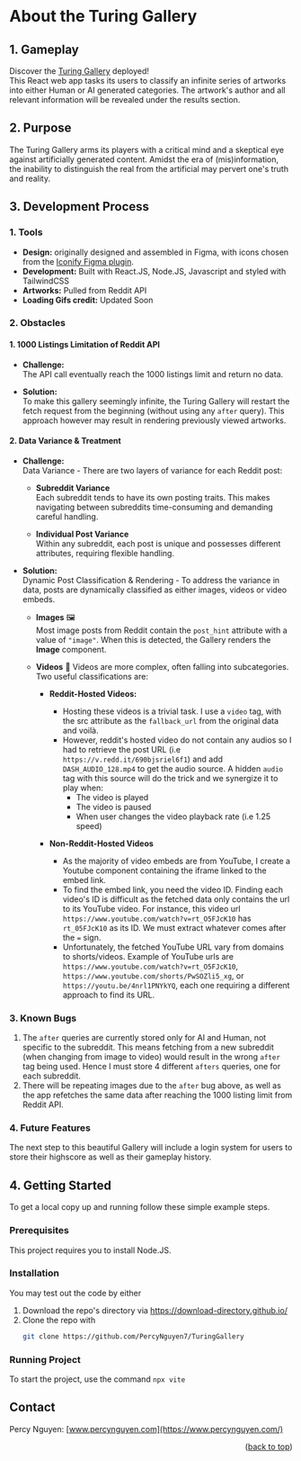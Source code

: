 <!-- PROJECT SHIELDS -->
<!--
*** I'm using markdown "reference style" links for readability.
*** Reference links are enclosed in brackets [ ] instead of parentheses ( ).
*** See the bottom of this document for the declaration of the reference variables
*** for contributors-url, forks-url, etc. This is an optional, concise syntax you may use.
*** https://www.markdownguide.org/basic-syntax/#reference-style-links
-->
<!--[![Contributors][contributors-shield]][contributors-url]
[![Forks][forks-shield]][forks-url]
[![Stargazers][stars-shield]][stars-url]
[![Issues][issues-shield]][issues-url]
[![LinkedIn][linkedin-shield]][linkedin-url] -->



<!-- PROJECT LOGO -->
<br />

<!--   <a href="https://github.com/PercyNguyen7/COMP348/Assignments/A1">
    <img src="images/logo.png" alt="Logo" width="80" height="80">
  </a> -->

# About the Turing Gallery

## 1. Gameplay
Discover the [Turing Gallery](https://turinggallery.netlify.app/) deployed!  
This React web app tasks its users to classify an infinite series of artworks into either Human or AI generated categories. 
The artwork's author and all relevant information will be revealed under the results section. 

## 2. Purpose
The Turing Gallery arms its players with a critical mind and a skeptical eye against artificially generated content.
Amidst the era of (mis)information, the inability to distinguish the real from the artificial may pervert one's truth and reality.

<!-- USAGE EXAMPLES -->
## 3. Development Process

### 1. Tools
  - **Design:** originally designed and assembled in Figma, with icons chosen from the [Iconify Figma plugin](https://iconify.design/). 
  - **Development:** Built with React.JS, Node.JS, Javascript and styled with TailwindCSS  
  - **Artworks:** Pulled from Reddit API  
  - **Loading Gifs credit:** Updated Soon 

### 2. Obstacles
#### 1. 1000 Listings Limitation of Reddit API
- **Challenge:**   
   The API call eventually reach the 1000 listings limit and return no data.   

-  **Solution:**   
   To make this gallery seemingly infinite, the Turing Gallery will restart the fetch request from the beginning (without using any `after` query). This approach however may result in rendering previously viewed artworks.  

#### 2. Data Variance & Treatment
-  **Challenge:**  
   Data Variance - There are two layers of variance for each Reddit post:

    - **Subreddit Variance**  
   Each subreddit tends to have its own posting traits. This makes navigating between subreddits time-consuming and demanding careful handling.

    - **Individual Post Variance**  
   Within any subreddit, each post is unique and possesses different attributes, requiring flexible handling.

-  **Solution:**  
   Dynamic Post Classification & Rendering - To address the variance in data, posts are dynamically classified as either images, videos or video embeds.

   - **Images** 🖼️  
     Most image posts from Reddit contain the `post_hint` attribute with a value of `"image"`.
     When this is detected, the Gallery renders the **Image** component.

   -  **Videos** 🎥 
      Videos are more complex, often falling into subcategories. Two useful classifications are:
      - **Reddit-Hosted Videos:**  
        - Hosting these videos is a trivial task. I use a `video` tag, with the src attribute as the `fallback_url` from the original data and voilà.   
        - However, reddit's hosted video do not contain any audios so I had to retrieve the post URL (i.e `https://v.redd.it/690bjsriel6f1`) and add `DASH_AUDIO_128.mp4` to get the audio source. A hidden `audio` tag with this source will do            the trick and we synergize it to play when:  
          - The video is played   
          - The video is paused   
          - When user changes the video playback rate (i.e 1.25 speed)   

      - **Non-Reddit-Hosted Videos**    
        - As the majority of video embeds are from YouTube, I create a Youtube component containing the iframe linked to the embed link.
        - To find the embed link, you need the video ID. Finding each video's ID is difficult as the fetched data only contains the url to its YouTube video. For instance, this video url `https://www.youtube.com/watch?v=rt_O5FJcK10` has `rt_05FJcK10` as its ID. We must extract whatever comes after the `=` sign.
        - Unfortunately, the fetched YouTube URL vary from domains to shorts/videos. Example of YouTube urls are `https://www.youtube.com/watch?v=rt_O5FJcK10`, `https://www.youtube.com/shorts/PwSOZli5_xg`, or `https://youtu.be/4nrl1PNYkYQ`,             each one requiring a different approach to find its URL.

###  3. Known Bugs
1. The  `after` queries are currently stored only for AI and Human, not specific to the subreddit. This means fetching from a new subreddit (when changing from image to video) would result in the wrong `after` tag being used. Hence I must store 4 different `afters` queries, one for each subreddit.
2. There will be repeating images due to the `after` bug above, as well as the app refetches the same data after reaching the 1000 listing limit from Reddit API. 

### 4. Future Features
The next step to this beautiful Gallery will include a login system for users to store their highscore as well as their gameplay history.  


<!-- GETTING STARTED -->
## 4. Getting Started
To get a local copy up and running follow these simple example steps.

### Prerequisites
This project requires you to install Node.JS.

### Installation
You may test out the code by either
1. Download the repo's directory via https://download-directory.github.io/ 
2. Clone the repo with
   ```sh
   git clone https://github.com/PercyNguyen7/TuringGallery
   ```

### Running Project
To start the project, use the command
`npx vite`





<!-- CONTRIBUTING -->
<!--## Contributing

Contributions are what make the open source community such an amazing place to learn, inspire, and create. Any contributions you make are **greatly appreciated**.

If you have a suggestion that would make this better, please fork the repo and create a pull request. You can also simply open an issue with the tag "enhancement".
Don't forget to give the project a star! Thanks again!

1. Fork the Project
2. Create your Feature Branch (`git checkout -b feature/AmazingFeature`)
3. Commit your Changes (`git commit -m 'Add some AmazingFeature'`)
4. Push to the Branch (`git push origin feature/AmazingFeature`)
5. Open a Pull Request

<p align="right">(<a href="#readme-top">back to top</a>)</p> -->

<!--### Top contributors:

<a href="https://github.com/PercyNguyen7/COMP348/Assignments/A1/graphs/contributors">
  <img src="https://contrib.rocks/image?repo=PercyNguyen7/COMP348/Assignments/A1" alt="contrib.rocks image" />
</a> -->


<!-- CONTACT -->
## Contact

Percy Nguyen: [www.percynguyen.com](https://www.percynguyen.com/)

<p align="right">(<a href="#readme-top">back to top</a>)</p>



<!-- ACKNOWLEDGMENTS -->
<!-- ## Acknowledgments

* []()
* []()
* []()

<p align="right">(<a href="#readme-top">back to top</a>)</p> -->

<!-- MARKDOWN LINKS & IMAGES -->
<!-- https://www.markdownguide.org/basic-syntax/#reference-style-links -->
<!--[contributors-shield]: https://img.shields.io/github/contributors/PercyNguyen7/COMP348/Assignments/A1.svg?style=for-the-badge
[contributors-url]: https://github.com/PercyNguyen7/COMP348/Assignments/A1/graphs/contributors
[forks-shield]: https://img.shields.io/github/forks/PercyNguyen7/COMP348/Assignments/A1.svg?style=for-the-badge
[forks-url]: https://github.com/PercyNguyen7/COMP348/Assignments/A1/network/members
[stars-shield]: https://img.shields.io/github/stars/PercyNguyen7/COMP348/Assignments/A1.svg?style=for-the-badge
[stars-url]: https://github.com/PercyNguyen7/COMP348/Assignments/A1/stargazers
[issues-shield]: https://img.shields.io/github/issues/PercyNguyen7/COMP348/Assignments/A1.svg?style=for-the-badge
[issues-url]: https://github.com/PercyNguyen7/COMP348/Assignments/A1/issues
[license-shield]: https://img.shields.io/github/license/PercyNguyen7/COMP348/Assignments/A1.svg?style=for-the-badge
[license-url]: https://github.com/PercyNguyen7/COMP348/Assignments/A1/blob/master/LICENSE.txt
[linkedin-shield]: https://img.shields.io/badge/-LinkedIn-black.svg?style=for-the-badge&logo=linkedin&colorB=555
[linkedin-url]: https://linkedin.com/in/PercyNguyen
[product-screenshot]: images/screenshot.png
[Next.js]: https://img.shields.io/badge/next.js-000000?style=for-the-badge&logo=nextdotjs&logoColor=white
[Next-url]: https://nextjs.org/
[React.js]: https://img.shields.io/badge/React-20232A?style=for-the-badge&logo=react&logoColor=61DAFB
[React-url]: https://reactjs.org/
[Vue.js]: https://img.shields.io/badge/Vue.js-35495E?style=for-the-badge&logo=vuedotjs&logoColor=4FC08D
[Vue-url]: https://vuejs.org/
[Angular.io]: https://img.shields.io/badge/Angular-DD0031?style=for-the-badge&logo=angular&logoColor=white
[Angular-url]: https://angular.io/
[Svelte.dev]: https://img.shields.io/badge/Svelte-4A4A55?style=for-the-badge&logo=svelte&logoColor=FF3E00
[Svelte-url]: https://svelte.dev/
[Laravel.com]: https://img.shields.io/badge/Laravel-FF2D20?style=for-the-badge&logo=laravel&logoColor=white
[Laravel-url]: https://laravel.com
[Bootstrap.com]: https://img.shields.io/badge/Bootstrap-563D7C?style=for-the-badge&logo=bootstrap&logoColor=white
[Bootstrap-url]: https://getbootstrap.com
[JQuery.com]: https://img.shields.io/badge/jQuery-0769AD?style=for-the-badge&logo=jquery&logoColor=white
[JQuery-url]: https://jquery.com -->
